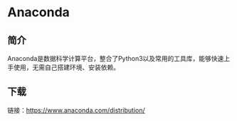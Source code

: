 # Anaconda

## 简介
Anaconda是数据科学计算平台，整合了Python3以及常用的工具库，能够快速上手使用，无需自己搭建环境、安装依赖。

## 下载
链接：https://www.anaconda.com/distribution/


